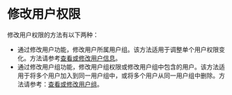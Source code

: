 # 修改用户权限<a name="ZH-CN_TOPIC_0111879501"></a>

修改用户权限的方法有以下两种：

-   通过修改用户功能，修改用户所属用户组。该方法适用于调整单个用户权限变化。方法请参考[查看或修改用户信息](查看或修改用户信息.md)。
-   通过修改用户组功能，修改用户组权限或修改用户组中包含的用户。该方法适用于将多个用户加入到同一用户组中，或将多个用户从同一用户组中删除。方法请参考：[查看或修改用户组](查看或修改用户组.md)。

